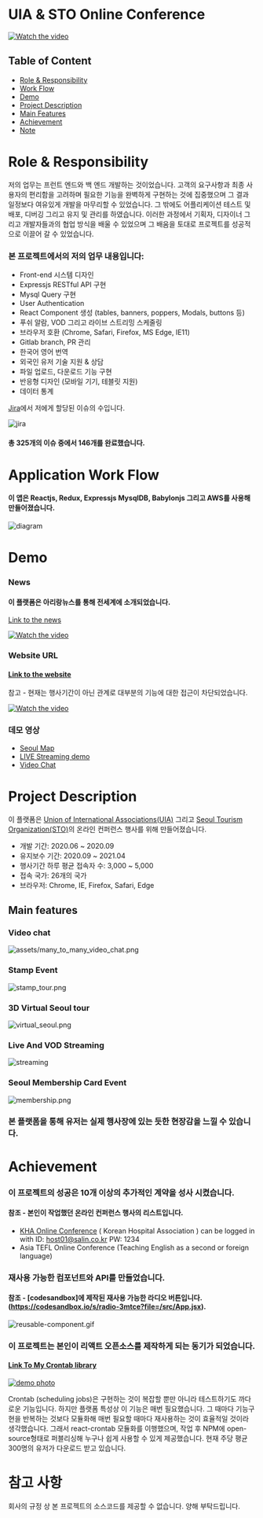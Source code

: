 # UIA & STO Online Conference

[![Watch the video](assets/virtual_seoul2.gif)](http://virtualseoul.or.kr/)

## Table of Content

- [Role & Responsibility](#Role--Responsibility)
- [Work Flow](#Application-Work-Flow)
- [Demo](#Demo)
- [Project Description](#Project-Description)
- [Main Features](#Main-features)
- [Achievement](#Achievement)
- [Note](#note)

# Role & Responsibility

저의 업무는 프런트 엔드와 백 엔드 개발하는 것이었습니다. 고객의 요구사항과 최종 사용자의 편리함을 고려하며 필요한 기능을 완벽하게 구현하는 것에 집중했으며 그 결과 일정보다 여유있게 개발을 마무리할 수 있었습니다. 그 밖에도 어플리케이션 테스트 및 배포, 디버깅 그리고 유지 및 관리를 하였습니다. 이러한 과정에서 기획자, 디자이너 그리고 개발자들과의 협업 방식을 배울 수 있었으며 그 배움을 토대로 프로젝트를 성공적으로 이끌어 갈 수 있었습니다.

### 본 프로젝트에서의 저의 업무 내용입니다:

- Front-end 시스템 디자인 
- Expressjs RESTful API 구현
- Mysql Query 구현  
- User Authentication
- React Component 생성 (tables, banners, poppers, Modals, buttons 등)
- 푸쉬 알람, VOD 그리고 라이브 스트리밍 스케줄링
- 브라우저 호환 (Chrome, Safari, Firefox, MS Edge, IE11)
- Gitlab branch, PR 관리 
- 한국어 영어 번역
- 외국인 유저 기술 지원 & 상담
- 파일 업로드, 다운로드 기능 구현 
- 반응형 디자인 (모바일 기기, 테블릿 지원)
- 데이터 통계

[Jira](https://www.atlassian.com/software/jira)에서 저에게 할당된 이슈의 수입니다. 

![jira](assets/jira3.jpg)

#### 총 325개의 이슈 중에서 146개를 완료했습니다.

# Application Work Flow

#### 이 앱은 Reactjs, Redux, Expressjs MysqlDB, Babylonjs 그리고 AWS를 사용해 만들어졌습니다.


![diagram](assets/diagram.png)

# Demo

### News

#### 이 플랫폼은 아리랑뉴스를 통해 전세계에 소개되었습니다. 

[Link to the news](https://www.youtube.com/watch?v=ksBnRT1f2Ak&t=2s)

[![Watch the video](assets/news.jpg)](https://www.youtube.com/watch?v=ksBnRT1f2Ak&t=2s)

### Website URL

#### [Link to the website](http://virtualseoul.or.kr/)
참고 - 현재는 행사기간이 아닌 관계로 대부분의 기능에 대한 접근이 차단되었습니다.

[![Watch the video](assets/virtual_seoul2.gif)](http://virtualseoul.or.kr/)

### 데모 영상

- [Seoul Map](https://www.youtube.com/watch?v=6EdqKznxncA)
- [LIVE Streaming demo](https://www.youtube.com/watch?v=a9wX4MSkSyg)
- [Video Chat](https://www.youtube.com/watch?v=edzgNn5f5yQ)

# Project Description

이 플랫폼은 [Union of International Associations(UIA)](https://uia.org/) 그리고 [Seoul Tourism Organization(STO)](http://www.sto.or.kr/english/index)의 온라인 컨퍼런스 행사를 위해 만들어졌습니다.

- 개발 기간: 2020.06 ~ 2020.09
- 유지보수 기간: 2020.09 ~ 2021.04
- 행사기간 하루 평균 접속자 수: 3,000 ~ 5,000
- 접속 국가: 26개의 국가
- 브라우저: Chrome, IE, Firefox, Safari, Edge

## Main features

### Video chat

![assets/many_to_many_video_chat.png](assets/video_chat.jpg)

### Stamp Event

![stamp_tour.png](assets/stamp_tour.png)

### 3D Virtual Seoul tour

![virtual_seoul.png](assets/virtual_seoul.png)

### Live And VOD Streaming

![streaming](assets/live_streaming.jpg)

### Seoul Membership Card Event

![membership.png](assets/membership.png)


### 본 플랫폼을 통해 유저는 실제 행사장에 있는 듯한 현장감을 느낄 수 있습니다.


# Achievement

### 이 프로젝트의 성공은 10개 이상의 추가적인 계약을 성사 시켰습니다.

#### 참조 - 본인이 작업했던 온라인 컨퍼런스 행사의 리스트입니다. 
- [KHA Online Conference](https://khc2020.salin.co.kr) ( Korean Hospital Association ) can be logged in with ID: host01@salin.co.kr PW: 1234
- Asia TEFL Online Conference (Teaching English as a second or foreign language)

### 재사용 가능한 컴포넌트와 API를 만들었습니다.

#### 참조 - [codesandbox]에 제작된 재사용 가능한 라디오 버튼입니다. (https://codesandbox.io/s/radio-3mtce?file=/src/App.jsx).

![reusable-component.gif](assets/reusable_component.gif)

### 이 프로젝트는 본인이 리액트 오픈소스를 제작하게 되는 동기가 되었습니다.

#### [Link To My Crontab library](https://www.npmjs.com/package/reactjs-crontab)
[![demo photo](assets/crontab.png)](https://www.npmjs.com/package/reactjs-crontab)

Crontab (scheduling jobs)은 구현하는 것이 복잡할 뿐만 아니라 테스트하기도 까다로운 기능입니다. 하지만 플랫폼 특성상 이 기능은 매번 필요했습니다. 그 때마다 기능구현을 반복하는 것보다 모듈화해 매번 필요할 때마다 재사용하는 것이 효율적일 것이라 생각했습니다. 그래서 react-crontab 모듈화를 이행했으며, 작업 후 NPM에 open-source형태로 퍼블리싱해 누구나 쉽게 사용할 수 있게 제공했습니다. 현재 주당 평균 300명의 유저가 다운로드 받고 있습니다. 

# 참고 사항
회사의 규정 상 본 프로젝트의 소스코드를 제공할 수 없습니다. 양해 부탁드립니다.
